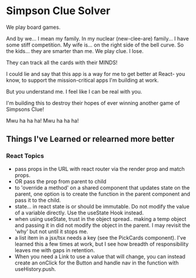 # Simpson Clue Solver

We play board games.

And by we... I mean my family. In my nuclear (new-clee-are) family... I have some stiff competition. My wife is... on the right side of the bell curve. So the kids... they are smarter than me. We play clue. I lose.

They can track all the cards with their MINDS!

I could lie and say that this app is a way for me to get better at React- you know, to support the mission-critical apps I'm building at work.

But you understand me. I feel like I can be real with you.

I'm building this to destroy their hopes of ever winning another game of Simpsons Clue!

Mwu ha ha ha! Mwu ha ha ha!

## Things I've Learned or relearned more better

### React Topics

- pass props in the URL with react router via the render prop and match props.
- OR pass the prop from parent to child
- to 'override a method' on a shared component that updates state on the parent, one option is to create the function in the parent component and pass it to the child.
- state... in react state is or should be immutable. Do not modify the value of a variable directly. Use the useState Hook instead.
- when using useState, trust in the object spread.. making a temp object and passing it in did not modify the object in the parent. I may revisit the 'why' but not until it stops me.
- a list item in a jsx/tsx needs a key (see the PickCards component). I've learned this a few times at work, but I see how breadth of responsibility leaves me with gaps in retention.
- When you need a Link to use a value that will change, you can instead create an onClick for the Button and handle nav in the function with useHistory.push.
